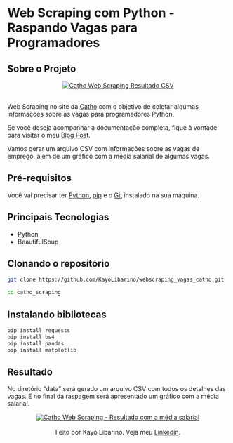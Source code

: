 # Web Scraping com Python - Raspando Vagas para Programadores

## Sobre o Projeto

<div align="center">
    <a href="https://kayolibarino.com/web-scraping-vagas-programadores/" target="_blank">
      <img alt="Catho Web Scraping Resultado CSV" src="https://kayolibarino.com/wp-content/uploads/2021/12/catho-scraping-resultado-csv.gif">
    </a>
</div>

<br />

<p>Web Scraping no site da <a href="https://www.catho.com.br/">Catho</a> com o objetivo de coletar algumas informações sobre as vagas para programadores Python.</p>

<p>Se você deseja acompanhar a documentação completa, fique à vontade para visitar o meu <a href="https://kayolibarino.com/web-scraping-vagas-programadores/">Blog Post</a>.</p>

<p>Vamos gerar um arquivo CSV com informações sobre as vagas de emprego, além de um gráfico com a média salarial de algumas vagas.</p>

## Pré-requisitos

<p>Você vai precisar ter <a href="https://www.python.org/">Python</a>, <a href="https://pypi.org/project/pip/">pip</a> e o <a href="https://git-scm.com/">Git</a> instalado na sua máquina.</p>

## Principais Tecnologias

- Python
- BeautifulSoup

## Clonando o repositório

```bash
git clone https://github.com/KayoLibarino/webscraping_vagas_catho.git

cd catho_scraping
```

## Instalando bibliotecas

```bash
pip install requests
pip install bs4
pip install pandas
pip install matplotlib
```

## Resultado

<p>No diretório “data” será gerado um arquivo CSV com todos os detalhes das vagas. E no final da raspagem será apresentado um gráfico com a média salarial.</p>

<div align="center">
    <a href="https://kayolibarino.com/web-scraping-vagas-programadores/" target="_blank">
      <img alt="Catho Web Scraping - Resultado com a média salarial" src="https://kayolibarino.com/wp-content/uploads/2021/12/catho-scraping-resultado-media-salarial.png">
    </a>
</div>

<br />

<div align="center">
  Feito por Kayo Libarino. Veja meu <a href="https://www.linkedin.com/in/kayo-libarino/" target="_blank">Linkedin</a>.
</div>

